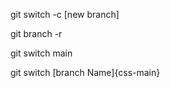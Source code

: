 <!-- For creating branch in project -->
git switch -c [new branch]
<!-- git branch -r -->
 git branch -r 
<!-- switch to main -->
 git switch main
 
<!-- switch to branch -->
git switch [branch Name]{css-main}